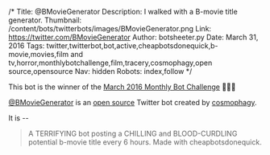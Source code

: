 /*
Title: @BMovieGenerator
Description: I walked with a B-movie title generator.
Thumbnail: /content/bots/twitterbots/images/BMovieGenerator.png
Link: https://twitter.com/BMovieGenerator
Author: botsheeter.py
Date: March 31, 2016
Tags: twitter,twitterbot,bot,active,cheapbotsdonequick,b-movie,movies,film and tv,horror,monthlybotchallenge,film,tracery,cosmophagy,open source,opensource
Nav: hidden
Robots: index,follow
*/

<div class="note">
  This bot is the winner of the <a href="/monthly-bot-challenge/2016-march/">March 2016 Monthly Bot Challenge</a> 👏👏👏
</div>

[@BMovieGenerator](https://twitter.com/BMovieGenerator) is an [open source](http://cheapbotsdonequick.com/source/BMovieGenerator) Twitter bot created by [cosmophagy](http://cosmophagy.tumblr.com). 

It is --

> A TERRIFYING bot posting a CHILLING and BLOOD-CURDLING potential b-movie title every 6 hours. Made with cheapbotsdonequick. 


